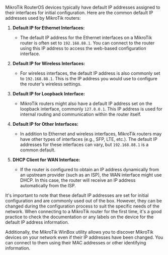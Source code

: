 MikroTik RouterOS devices typically have default IP addresses assigned to their interfaces for initial configuration. Here are the common default IP addresses used by MikroTik routers:

1. **Default IP for Ethernet Interfaces:**
    
    - The default IP address for the Ethernet interfaces on a MikroTik router is often set to `192.168.88.1`. You can connect to the router using this IP address to access the web-based configuration interface.
2. **Default IP for Wireless Interfaces:**
    
    - For wireless interfaces, the default IP address is also commonly set to `192.168.88.1`. This is the IP address you would use to configure the router's wireless settings.
3. **Default IP for Loopback Interface:**
    
    - MikroTik routers might also have a default IP address set on the loopback interface, commonly `127.0.0.1`. This IP address is used for internal routing and communication within the router itself.
4. **Default IP for Other Interfaces:**
    
    - In addition to Ethernet and wireless interfaces, MikroTik routers may have other types of interfaces (e.g., SFP, LTE, etc.). The default IP addresses for these interfaces can vary, but `192.168.88.1` is a common default.
5. **DHCP Client for WAN Interface:**
    
    - If the router is configured to obtain an IP address dynamically from an upstream provider (such as an ISP), the WAN interface might use DHCP. In this case, the router will receive an IP address automatically from the ISP.

It's important to note that these default IP addresses are set for initial configuration and are commonly used out of the box. However, they can be changed during the configuration process to suit the specific needs of the network. When connecting to a MikroTik router for the first time, it's a good practice to check the documentation or any labels on the device for the default IP address information.

Additionally, the MikroTik WinBox utility allows you to discover MikroTik devices on your network even if their IP addresses have been changed. You can connect to them using their MAC addresses or other identifying information.